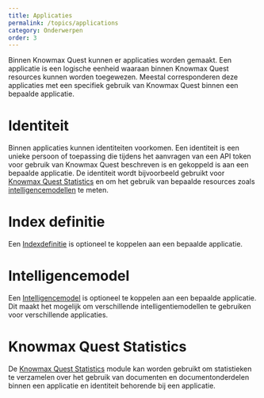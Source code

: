 ```yaml
---
title: Applicaties
permalink: /topics/applications
category: Onderwerpen
order: 3
---
```


Binnen Knowmax Quest kunnen er applicaties worden gemaakt. Een applicatie is een logische eenheid waaraan binnen Knowmax Quest resources kunnen worden toegewezen. Meestal corresponderen deze applicaties met een specifiek gebruik van Knowmax Quest binnen een bepaalde applicatie.

# Identiteit
Binnen applicaties kunnen identiteiten voorkomen. Een identiteit is een unieke persoon of toepassing die  tijdens het aanvragen van een API token voor gebruik van Knowmax Quest beschreven is en gekoppeld is aan een bepaalde applicatie. De identiteit wordt bijvoorbeeld gebruikt voor [Knowmax Quest Statistics](/concepts/statistics) en om het gebruik van bepaalde resources zoals [intelligencemodellen](/concepts/intelligencemodels) te meten.


# Index definitie
Een [Indexdefinitie](/concepts/indexes) is optioneel te koppelen aan een bepaalde applicatie.

# Intelligencemodel
Een [Intelligencemodel](/concepts/intelligencemodels) is optioneel te koppelen aan een bepaalde applicatie. Dit maakt het mogelijk om verschillende intelligentiemodellen te gebruiken voor verschillende applicaties.

# Knowmax Quest Statistics
De [Knowmax Quest Statistics](/concepts/statistics) module kan worden gebruikt om statistieken te verzamelen over het gebruik van documenten en documentonderdelen binnen een applicatie en identiteit behorende bij een applicatie. 